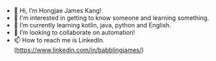 - 👋 Hi, I’m Hongjae James Kang!
- 👀 I'm interested in getting to know someone and learning something.
- 🌱 I’m currently learning kotlin, java, python and English.
- 💞️ I’m looking to collaborate on automation!
- 📫 How to reach me is LinkedIn. (https://www.linkedin.com/in/babblingjames/)

<!---
james-kanghj/james-kanghj is a ✨ special ✨ repository because its `README.md` (this file) appears on your GitHub profile.
You can click the Preview link to take a look at your changes.
--->
